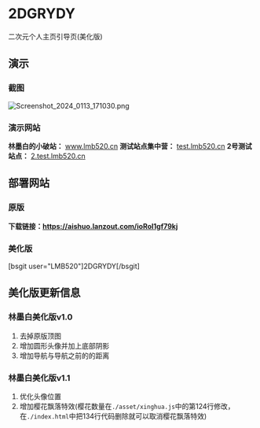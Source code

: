 # 2DGRYDY
二次元个人主页引导页(美化版)
## 演示
### 截图
![Screenshot_2024_0113_171030.png](https://blog.lmb520.cn/usr/uploads/2024/01/698853906.png)

### 演示网站
**林墨白的小破站：** www.lmb520.cn
**测试站点集中营：** [test.lmb520.cn](https://test.lmb520.cn)
**2号测试站点：** [2.test.lmb520.cn](https://2.test.lmb520.cn)
## 部署网站
### 原版
**下载链接：https://aishuo.lanzout.com/ioRol1gf79kj**
### 美化版
[bsgit user="LMB520"]2DGRYDY[/bsgit]
## 美化版更新信息
### 林墨白美化版v1.0
1. 去掉原版顶图
2. 增加圆形头像并加上底部阴影
3. 增加导航与导航之前的的距离

### 林墨白美化版v1.1
1. 优化头像位置
2. 增加樱花飘落特效(樱花数量在`./asset/xinghua.js`中的第124行修改，在`./index.html`中把134行代码删除就可以取消樱花飘落特效)